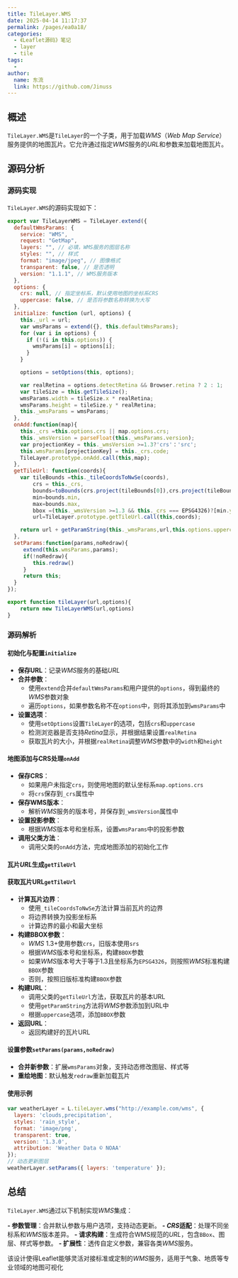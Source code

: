 ```yaml
---
title: TileLayer.WMS
date: 2025-04-14 11:17:37
permalink: /pages/ea0a18/
categories:
  - 《Leaflet源码》笔记
  - layer
  - tile
tags:
  -
author:
  name: 东流
  link: https://github.com/Jinuss
---
```


## 概述

`TileLayer.WMS`是`TileLayer`的一个子类，用于加载*WMS*（*Web Map Service*）服务提供的地图瓦片。它允许通过指定*WMS*服务的*URL*和参数来加载地图瓦片。

## 源码分析

### 源码实现

`TileLayer.WMS`的源码实现如下：

```js
export var TileLayerWMS = TileLayer.extend({
  defaultWmsParams: {
    service: "WMS",
    request: "GetMap",
    layers: "", // 必填，WMS服务的图层名称
    styles: "", // 样式
    format: "image/jpeg", // 图像格式
    transparent: false, // 是否透明
    version: "1.1.1", // WMS服务版本
  },
  options: {
    crs: null, // 指定坐标系，默认使用地图的坐标系CRS
    uppercase: false, // 是否将参数名称转换为大写
  },
  initialize: function (url, options) {
    this._url = url;
    var wmsParams = extend({}, this.defaultWmsParams);
    for (var i in options) {
      if (!(i in this.options)) {
        wmsParams[i] = options[i];
      }
    }

    options = setOptions(this, options);

    var realRetina = options.detectRetina && Browser.retina ? 2 : 1;
    var tileSize = this.getTileSize();
    wmsParams.width = tileSize.x * realRetina;
    wmsParams.height = tileSize.y * realRetina;
    this._wmsParams = wmsParams;
  },
  onAdd:function(map){
    this._crs =this.options.crs || map.options.crs;
    this._wmsVersion = parseFloat(this._wmsParams.version);
    var projectionKey = this._wmsVersion >=1.3?'crs'：'src';
    this.wmsParams[projectionKey] = this._crs.code;
    TileLayer.prototype.onAdd.call(this,map);
  },
  getTileUrl: function(coords){
    var tileBounds =this._tileCoordsToNwSe(coords),
        crs = this._crs,
        bounds=toBounds(crs.project(tileBounds[0]),crs.project(tileBounds[1])),
        min=bounds.min,
        max=bounds.max,
        bbox =(this._wmsVersion >=1.3 && this._crs === EPSG4326)?[min.y,min.x,max.y,max.x]:[min.x,min.y,max.x,max.y].join(','),
        url=TileLayer.prototype.getTileUrl.call(this,coords);

    return url + getParamString(this._wmsParams,url,this.options.uppercase) + (this.options.uppercase ? '&BBOX=':'$bbox=')+bbox;
  },
  setParams:function(params,noRedraw){
     extend(this.wmsParams,params);
     if(!noRedraw){
        this.redraw()
     } 
     return this;
  }
});

export function tileLayer(url,options){
    return new TileLayerWMS(url,options)
}
```

### 源码解析

#### 初始化与配置`initialize`
 - **保存URL**：记录*WMS*服务的基础*URL*
 - **合并参数**：
   - 使用`extend`合并`defaultWmsParams`和用户提供的`options`，得到最终的*WMS*参数对象
   - 遍历`options`，如果参数名称不在`options`中，则将其添加到`wmsParams`中
 - **设置选项**：
   - 使用`setOptions`设置`TileLayer`的选项，包括`crs`和`uppercase`
   - 检测浏览器是否支持*Retina*显示，并根据结果设置`realRetina`
   - 获取瓦片的大小，并根据`realRetina`调整*WMS*参数中的`width`和`height`

#### 地图添加与CRS处理`onAdd`

- **保存CRS**： 
  - 如果用户未指定`crs`，则使用地图的默认坐标系`map.options.crs`
  - 将`crs`保存到`_crs`属性中
- **保存WMS版本**：
  - 解析*WMS*服务的版本号，并保存到`_wmsVersion`属性中
- **设置投影参数**：
  - 根据*WMS*版本号和坐标系，设置`wmsParams`中的投影参数
- **调用父类方法**：
  - 调用父类的`onAdd`方法，完成地图添加的初始化工作

#### 瓦片*URL*生成`getTileUrl`

#### 获取瓦片URL`getTileUrl`
- **计算瓦片边界**：
  - 使用`_tileCoordsToNwSe`方法计算当前瓦片的边界
  - 将边界转换为投影坐标系
  - 计算边界的最小和最大坐标
- **构建BBOX参数**：
  - *WMS* 1.3+使用参数`crs`，旧版本使用`srs`
  - 根据*WMS*版本号和坐标系，构建`BBOX`参数
  - 如果*WMS*版本号大于等于1.3且坐标系为`EPSG4326`，则按照*WMS*标准构建`BBOX`参数
  - 否则，按照旧版标准构建`BBOX`参数
- **构建URL**：
  - 调用父类的`getTileUrl`方法，获取瓦片的基本URL
  - 使用`getParamString`方法将*WMS*参数添加到URL中
  - 根据`uppercase`选项，添加`BBOX`参数
- **返回URL**：
  - 返回构建好的瓦片URL

#### 设置参数`setParams(params,noRedraw)`
  - **合并新参数**：扩展`wmsParams`对象，支持动态修改图层、样式等
  - **重绘地图**：默认触发`redraw`重新加载瓦片

#### 使用示例 

```js
var weatherLayer = L.tileLayer.wms("http://example.com/wms", {
  layers: 'clouds,precipitation',
  styles: 'rain_style',
  format: 'image/png',
  transparent: true,
  version: '1.3.0',
  attribution: 'Weather Data © NOAA'
});
// 动态更新图层
weatherLayer.setParams({ layers: 'temperature' });
```

## 总结

`TileLayer.WMS`通过以下机制实现*WMS*集成：

**- ​​参数管理**​​：合并默认参数与用户选项，支持动态更新。
**- *CRS*适配​**​：处理不同坐标系和*WMS*版本差异。
**- 请求构建**​​：生成符合WMS规范的*URL*，包含`BBox`、图层、样式等参数。
**- 扩展性**​​：透传自定义参数，兼容各类*WMS*服务。

该设计使得Leaflet能够灵活对接标准或定制的*WMS*服务，适用于气象、地质等专业领域的地图可视化

